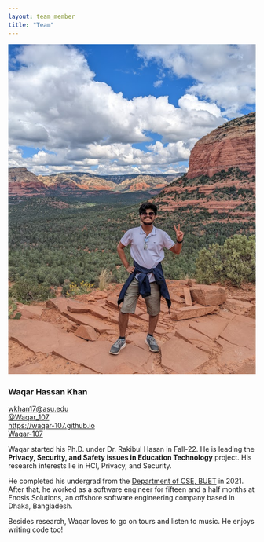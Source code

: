 ```yaml
---
layout: team_member
title: "Team"
---
```


<img src="/assets/img/members/graduate/phd/waqar_hassan_khan.jpg" alt="" class="team-individual-img" />

### Waqar Hassan Khan

<div class="team-social-container">
  <i class="fa fa-envelope"></i>
  <a href="mailto:wkhan17@asu.edu" target="_blank" class="team-social-container-link">wkhan17@asu.edu</a>
</div>
<div class="team-social-container">
  <i class="fa fa-twitter"></i>
  <a href="https://twitter.com/Waqar_107" target="_blank" class="team-social-container-link">@Waqar_107</a>
</div>
<div class="team-social-container">
  <i class="fa fa-globe"></i>
  <a href="https://waqar-107.github.io/portfolio/#/" target="_blank" class="team-social-container-link">https://waqar-107.github.io</a>
</div>
<div class="team-social-container">
  <i class="fa fa-github"></i>
  <a href="https://github.com/Waqar-107" target="_blank" class="team-social-container-link">Waqar-107</a>
</div>

<div class="hline mt-10"></div>

Waqar started his Ph.D. under Dr. Rakibul Hasan in Fall-22. He is leading the **Privacy, Security, and Safety issues in Education Technology** project. His research interests lie in HCI, Privacy, and Security.

He completed his undergrad from the [Department of CSE, BUET](https://cse.buet.ac.bd/) in 2021. After that, he worked as a software engineer for fifteen and a half months at Enosis Solutions, an offshore software engineering company based in Dhaka, Bangladesh.

Besides research, Waqar loves to go on tours and listen to music. He enjoys writing code too!